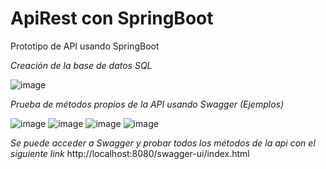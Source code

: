 # ApiRest con SpringBoot
Prototipo de API usando SpringBoot

*Creación de la base de datos SQL*


![image](https://github.com/brunomastro165/Parcial1P3/assets/127962081/ec0699e8-1e7a-4456-b2a1-7ac2b918908c)

*Prueba de métodos propios de la API usando Swagger (Ejemplos)*


![image](https://github.com/brunomastro165/Parcial1P3/assets/127962081/0c56e589-bd78-4e60-8cfc-b5dbfc30d58e)
![image](https://github.com/brunomastro165/Parcial1P3/assets/127962081/445504a3-979a-4a72-be6e-0af10aa3372d)
![image](https://github.com/brunomastro165/Parcial1P3/assets/127962081/ace4b183-9338-4310-b439-92db7dbfb242)
![image](https://github.com/brunomastro165/Parcial1P3/assets/127962081/69276b78-3426-4a02-ac27-d6a1e58ddf76)

*Se puede acceder a Swagger y probar todos los métodos de la api con el siguiente link*
http://localhost:8080/swagger-ui/index.html
